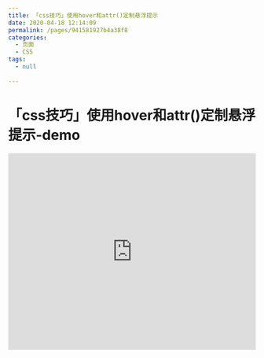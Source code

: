 ```yaml
---
title: 「css技巧」使用hover和attr()定制悬浮提示
date: 2020-04-18 12:14:09
permalink: /pages/941581927b4a38f8
categories: 
  - 页面
  - CSS
tags: 
  - null
 
---
```

# 「css技巧」使用hover和attr()定制悬浮提示-demo

<iframe height="400" style="width: 100%;" scrolling="no" title="【CSS：行为】使用:hover和attr()定制悬浮提示" src="https://codepen.io/xugaoyi/embed/vYNKNaq?height=400&theme-id=light&default-tab=css,result" frameborder="no" allowtransparency="true" allowfullscreen="true" loading="lazy">
  See the Pen <a href='https://codepen.io/xugaoyi/pen/vYNKNaq'>【CSS：行为】使用:hover和attr()定制悬浮提示</a> by xugaoyi
  (<a href='https://codepen.io/xugaoyi'>@xugaoyi</a>) on <a href='https://codepen.io'>CodePen</a>.
</iframe>

<!-- more -->